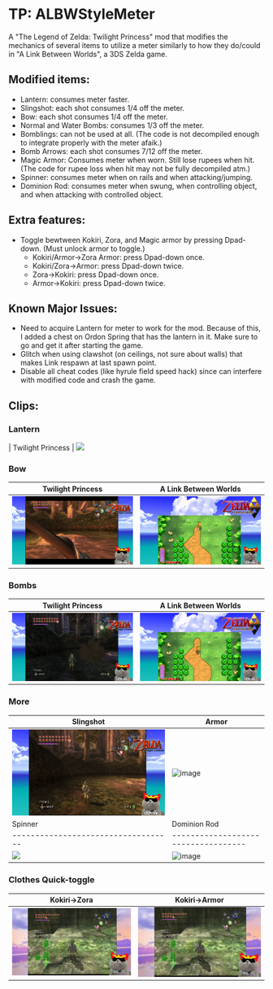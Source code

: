 # TP: ALBWStyleMeter
A "The Legend of Zelda: Twilight Princess" mod that modifies the mechanics of several items to utilize a meter similarly to how they do/could in "A Link Between Worlds", a 3DS Zelda game.

## Modified items:

* Lantern: consumes meter faster.
* Slingshot: each shot consumes 1/4 off the meter.
* Bow: each shot consumes 1/4 off the meter.
* Normal and Water Bombs: consumes 1/3 off the meter.
* Bomblings: can not be used at all. (The code is not decompiled enough to integrate properly with the meter afaik.)
* Bomb Arrows: each shot consumes 7/12 off the meter.
* Magic Armor: Consumes meter when worn. Still lose rupees when hit. (The code for rupee loss when hit may not be fully decompiled atm.)
* Spinner: consumes meter when on rails and when attacking/jumping.
* Dominion Rod: consumes meter when swung, when controlling object, and when attacking with controlled object.

## Extra features:

* Toggle bewtween Kokiri, Zora, and Magic armor by pressing Dpad-down. (Must unlock armor to toggle.)
   * Kokiri/Armor->Zora Armor: press Dpad-down once.
   * Kokiri/Zora->Armor: press Dpad-down twice.
   * Zora->Kokiri: press Dpad-down once.
   * Armor->Kokiri: press Dpad-down twice.

## Known Major Issues:

* Need to acquire Lantern for meter to work for the mod. Because of this, I added a chest on Ordon Spring that has the lantern in it. Make sure to go and get it after starting the game.
* Glitch when using clawshot (on ceilings, not sure about walls) that makes Link respawn at last spawn point.
* Disable all cheat codes (like hyrule field speed hack) since can interfere with modified code and crash the game.

## Clips:
### Lantern
| Twilight Princess
| ![](https://github.com/Captainkittyca2/TP_ALBWStyleMeter/blob/main/GIFs/LanternTP.gif)
### Bow
| Twilight Princess                            | A Link Between Worlds                            |
| ----------------------------------- | ----------------------------------- |
| ![](https://github.com/Captainkittyca2/TP_ALBWStyleMeter/blob/main/GIFs/BowTP.gif) | ![image](https://github.com/Captainkittyca2/TP_ALBWStyleMeter/blob/main/GIFs/BowALBW.gif) |
### Bombs
| Twilight Princess                            | A Link Between Worlds                            |
| ----------------------------------- | ----------------------------------- |
| ![](https://github.com/Captainkittyca2/TP_ALBWStyleMeter/blob/main/GIFs/BombsTP.gif) | ![image](https://github.com/Captainkittyca2/TP_ALBWStyleMeter/blob/main/GIFs/BombsALBW.gif) |
### More
| Slingshot                            | Armor                            |
| ----------------------------------- | ----------------------------------- |
| ![](https://github.com/Captainkittyca2/TP_ALBWStyleMeter/blob/main/GIFs/Slingshot.gif) | ![image](https://github.com/Captainkittyca2/TP_ALBWStyleMeter/blob/main/GIFs/Armor.gif) |
| Spinner                                 | Dominion Rod                            |
| ----------------------------------- | ----------------------------------- |
| ![](https://github.com/Captainkittyca2/TP_ALBWStyleMeter/blob/main/GIFs/Spinner.gif) | ![image](https://github.com/Captainkittyca2/TP_ALBWStyleMeter/blob/main/GIFs/DominionRod.gif) |

### Clothes Quick-toggle
| Kokiri->Zora                            | Kokiri->Armor                            |
| ----------------------------------- | ----------------------------------- |
| ![](https://github.com/Captainkittyca2/TP_ALBWStyleMeter/blob/main/GIFs/KokiriToZora.gif) | ![](https://github.com/Captainkittyca2/TP_ALBWStyleMeter/blob/main/GIFs/KokiriToArmor.gif) |
